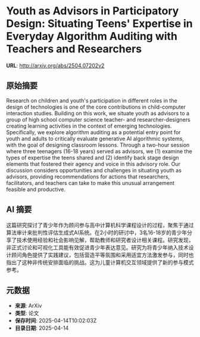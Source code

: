# Youth as Advisors in Participatory Design: Situating Teens' Expertise in Everyday Algorithm Auditing with Teachers and Researchers

**URL**: http://arxiv.org/abs/2504.07202v2

## 原始摘要

Research on children and youth's participation in different roles in the
design of technologies is one of the core contributions in child-computer
interaction studies. Building on this work, we situate youth as advisors to a
group of high school computer science teacher- and researcher-designers
creating learning activities in the context of emerging technologies.
Specifically, we explore algorithm auditing as a potential entry point for
youth and adults to critically evaluate generative AI algorithmic systems, with
the goal of designing classroom lessons. Through a two-hour session where three
teenagers (16-18 years) served as advisors, we (1) examine the types of
expertise the teens shared and (2) identify back stage design elements that
fostered their agency and voice in this advisory role. Our discussion considers
opportunities and challenges in situating youth as advisors, providing
recommendations for actions that researchers, facilitators, and teachers can
take to make this unusual arrangement feasible and productive.


## AI 摘要

这篇研究探讨了青少年作为顾问参与高中计算机科学课程设计的过程，聚焦于通过算法审计来批判性评估生成式AI系统。在2小时的研讨中，3名16-18岁的青少年分享了技术使用经验和社会影响见解，帮助教师和研究者设计相关课程。研究发现，非正式讨论和可视化工具能有效促进青少年表达意见。研究为将青少年纳入技术设计顾问角色提供了实践建议，包括营造平等氛围和采用适宜方法激发参与，同时也指出了这种非传统安排面临的挑战。这为儿童计算机交互领域提供了新的参与模式参考。

## 元数据

- **来源**: ArXiv
- **类型**: 论文
- **保存时间**: 2025-04-14T10:02:03Z
- **目录日期**: 2025-04-14
